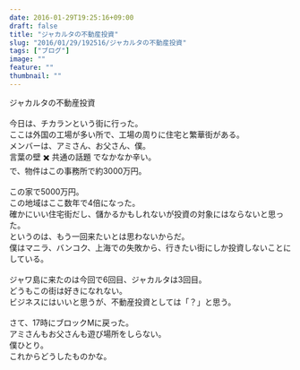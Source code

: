 ```yaml
---
date: 2016-01-29T19:25:16+09:00
draft: false
title: "ジャカルタの不動産投資"
slug: "2016/01/29/192516/ジャカルタの不動産投資"
tags: ["ブログ"]
image: ""
feature: ""
thumbnail: ""
---
```

ジャカルタの不動産投資<br/><br/>今日は、チカランという街に行った。<br/>ここは外国の工場が多い所で、工場の周りに住宅と繁華街がある。<br/>メンバーは、アミさん、お父さん、僕。<br/>言葉の壁 ✖️ 共通の話題 でなかなか辛い。<br/>で、物件はこの事務所で約3000万円。<br/><br/>この家で5000万円。<br/>この地域はここ数年で4倍になった。<br/>確かにいい住宅街だし、儲かるかもしれないが投資の対象にはならないと思った。<br/>というのは、もう一回来たいとは思わないからだ。<br/>僕はマニラ、バンコク、上海での失敗から、行きたい街にしか投資しないことにしている。<br/><br/>ジャワ島に来たのは今回で6回目、ジャカルタは3回目。<br/>どうもこの街は好きになれない。<br/>ビジネスにはいいと思うが、不動産投資としては「？」と思う。<br/><br/>さて、17時にブロックMに戻った。<br/>アミさんもお父さんも遊び場所をしらない。<br/>僕ひとり。<br/>これからどうしたものかな。<br/>

